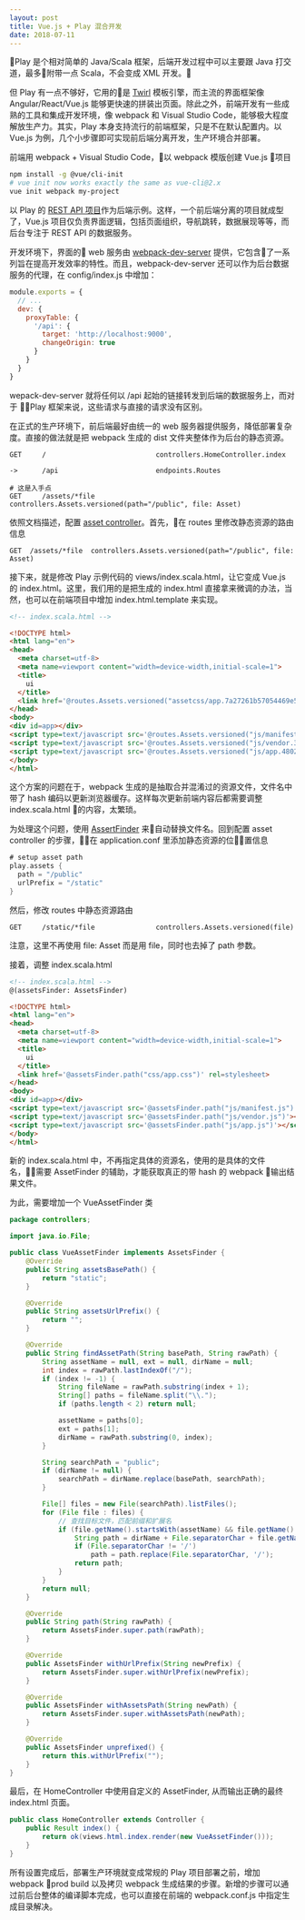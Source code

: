 ```yaml
---
layout: post
title: Vue.js + Play 混合开发
date: 2018-07-11
---
```

Play 是个相对简单的 Java/Scala 框架，后端开发过程中可以主要跟 Java 打交道，最多附带一点 Scala，不会变成 XML 开发。

但 Play 有一点不够好，它用的是 [Twirl](https://github.com/playframework/twirl) 模板引擎，而主流的界面框架像 Angular/React/Vue.js 能够更快速的拼装出页面。除此之外，前端开发有一些成熟的工具和集成开发环境，像 webpack 和 Visual Studio Code，能够极大程度解放生产力。其实，Play 本身支持流行的前端框架，只是不在默认配置内。以 Vue.js 为例，几个小步骤即可实现前后端分离开发，生产环境合并部署。

前端用 webpack + Visual Studio Code，以 webpack 模版创建 Vue.js 项目

```bash
npm install -g @vue/cli-init
# vue init now works exactly the same as vue-cli@2.x
vue init webpack my-project
```

以 Play 的 [REST API 项目](https://github.com/playframework/play-java-rest-api-example/tree/2.6.x)作为后端示例。这样，一个前后端分离的项目就成型了，Vue.js 项目仅负责界面逻辑，包括页面组织，导航跳转，数据展现等等，而后台专注于 REST API 的数据服务。

开发环境下，界面的 web 服务由 [webpack-dev-server](https://webpack.js.org/guides/development/#using-webpack-dev-server) 提供，它包含了一系列旨在提高开发效率的特性。而且，webpack-dev-server 还可以作为后台数据服务的代理，在 config/index.js 中增加：

```Javascript
module.exports = {
  // ...
  dev: {
    proxyTable: {
      '/api': {
        target: 'http://localhost:9000',
        changeOrigin: true
      }
    }
  }
}
```

wepack-dev-server 就将任何以 /api 起始的链接转发到后端的数据服务上，而对于 Play 框架来说，这些请求与直接的请求没有区别。

在正式的生产环境下，前后端最好由统一的 web 服务器提供服务，降低部署复杂度。直接的做法就是把 webpack 生成的 dist 文件夹整体作为后台的静态资源。

```
GET     /                           controllers.HomeController.index

->      /api                        endpoints.Routes

# 这是入手点
GET     /assets/*file               controllers.Assets.versioned(path="/public", file: Asset)
```
依照文档描述，配置 [asset controller](https://www.playframework.com/documentation/2.6.x/AssetsOverview#the-assets-controller)。首先，在 routes 里修改静态资源的路由信息
```
GET  /assets/*file  controllers.Assets.versioned(path="/public", file: Asset)
```
接下来，就是修改 Play 示例代码的 views/index.scala.html，让它变成 Vue.js 的 index.html。这里，我们用的是把生成的 index.html 直接拿来微调的办法，当然，也可以在前端项目中增加 index.html.template 来实现。
```html
<!-- index.scala.html -->

<!DOCTYPE html>
<html lang="en">
<head>
  <meta charset=utf-8>
  <meta name=viewport content="width=device-width,initial-scale=1">
  <title>
    ui
  </title>
  <link href='@routes.Assets.versioned("assetcss/app.7a27261b57054469e5aa6196ff2a634a0e36368a.css")' rel=stylesheet>
</head>
<body>
<div id=app></div>
<script type=text/javascript src='@routes.Assets.versioned("js/manifest.fb1c0051aa2af0e62d3de62c6c374b87838ecf9b.js")'></script>
<script type=text/javascript src='@routes.Assets.versioned("js/vendor.31e2f39332bf57cfb205484cc04b7d2f30ab6107.js")'></script>
<script type=text/javascript src='@routes.Assets.versioned("js/app.48022844b9ea394376dd0906cc890dd6269c3ade.js")'></script>
</body>
</html>
```
这个方案的问题在于，webpack 生成的是抽取合并混淆过的资源文件，文件名中带了 hash 编码以更新浏览器缓存。这样每次更新前端内容后都需要调整 index.scala.html 的内容，太繁琐。

为处理这个问题，使用 [AssertFinder](https://www.playframework.com/documentation/2.6.x/AssetsOverview#using-configuration-and-assetsfinder) 来自动替换文件名。回到配置 asset controller 的步骤，在 application.conf 里添加静态资源的位置信息
```Scala
# setup asset path
play.assets {
  path = "/public"
  urlPrefix = "/static"
}
```
然后，修改 routes 中静态资源路由
```
GET     /static/*file               controllers.Assets.versioned(file)
```
注意，这里不再使用 file: Asset 而是用 file，同时也去掉了 path 参数。

接着，调整 index.scala.html
```html
<!-- index.scala.html -->
@(assetsFinder: AssetsFinder)

<!DOCTYPE html>
<html lang="en">
<head>
  <meta charset=utf-8>
  <meta name=viewport content="width=device-width,initial-scale=1">
  <title>
    ui
  </title>
  <link href='@assetsFinder.path("css/app.css")' rel=stylesheet>
</head>
<body>
<div id=app></div>
<script type=text/javascript src='@assetsFinder.path("js/manifest.js")'></script>
<script type=text/javascript src='@assetsFinder.path("js/vendor.js")'></script>
<script type=text/javascript src='@assetsFinder.path("js/app.js")'></script>
</body>
</html>
```
新的 index.scala.html 中，不再指定具体的资源名，使用的是具体的文件名，需要 AssetFinder 的辅助，才能获取真正的带 hash 的 webpack 输出结果文件。

为此，需要增加一个 VueAssetFinder 类
``` Java
package controllers;

import java.io.File;

public class VueAssetFinder implements AssetsFinder {
    @Override
    public String assetsBasePath() {
        return "static";
    }

    @Override
    public String assetsUrlPrefix() {
        return "";
    }

    @Override
    public String findAssetPath(String basePath, String rawPath) {
        String assetName = null, ext = null, dirName = null;
        int index = rawPath.lastIndexOf("/");
        if (index != -1) {
            String fileName = rawPath.substring(index + 1);
            String[] paths = fileName.split("\\.");
            if (paths.length < 2) return null;

            assetName = paths[0];
            ext = paths[1];
            dirName = rawPath.substring(0, index);
        }

        String searchPath = "public";
        if (dirName != null) {
            searchPath = dirName.replace(basePath, searchPath);
        }

        File[] files = new File(searchPath).listFiles();
        for (File file : files) {
            // 查找目标文件，匹配前缀和扩展名
            if (file.getName().startsWith(assetName) && file.getName().endsWith(ext)) {
                String path = dirName + File.separatorChar + file.getName();
                if (File.separatorChar != '/')
                    path = path.replace(File.separatorChar, '/');
                return path;
            }
        }
        return null;
    }

    @Override
    public String path(String rawPath) {
        return AssetsFinder.super.path(rawPath);
    }

    @Override
    public AssetsFinder withUrlPrefix(String newPrefix) {
        return AssetsFinder.super.withUrlPrefix(newPrefix);
    }

    @Override
    public AssetsFinder withAssetsPath(String newPath) {
        return AssetsFinder.super.withAssetsPath(newPath);
    }

    @Override
    public AssetsFinder unprefixed() {
        return this.withUrlPrefix("");
    }
}
```

最后，在 HomeController 中使用自定义的 AssetFinder, 从而输出正确的最终 index.html 页面。
```Java
public class HomeController extends Controller {
    public Result index() {
        return ok(views.html.index.render(new VueAssetFinder()));
    }
}
```
所有设置完成后，部署生产环境就变成常规的 Play 项目部署之前，增加 webpack prod build 以及拷贝 webpack 生成结果的步骤。新增的步骤可以通过前后台整体的编译脚本完成，也可以直接在前端的 webpack.conf.js 中指定生成目录解决。
